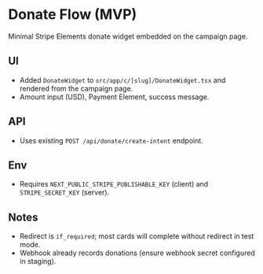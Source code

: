 # Donate Flow (MVP)

Minimal Stripe Elements donate widget embedded on the campaign page.

## UI
- Added `DonateWidget` to `src/app/c/[slug]/DonateWidget.tsx` and rendered from the campaign page.
- Amount input (USD), Payment Element, success message.

## API
- Uses existing `POST /api/donate/create-intent` endpoint.

## Env
- Requires `NEXT_PUBLIC_STRIPE_PUBLISHABLE_KEY` (client) and `STRIPE_SECRET_KEY` (server).

## Notes
- Redirect is `if_required`; most cards will complete without redirect in test mode.
- Webhook already records donations (ensure webhook secret configured in staging).
